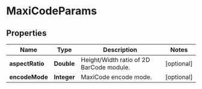 
# MaxiCodeParams

## Properties
Name | Type | Description | Notes
------------ | ------------- | ------------- | -------------
**aspectRatio** | **Double** | Height/Width ratio of 2D BarCode module. |  [optional]
**encodeMode** | **Integer** | MaxiCode encode mode. |  [optional]



